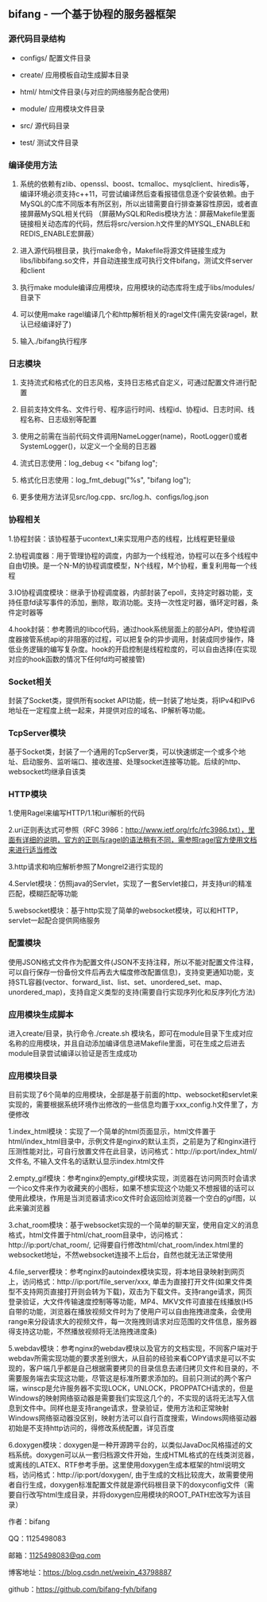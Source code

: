 ## bifang - 一个基于协程的服务器框架


### 源代码目录结构

* configs/ 配置文件目录

* create/ 应用模板自动生成脚本目录

* html/ html文件目录(与对应的网络服务配合使用)

* module/ 应用模块文件目录

* src/ 源代码目录

* test/ 测试文件目录


### 编译使用方法

1. 系统的依赖有zlib、openssl、boost、tcmalloc、mysqlclient、hiredis等，编译环境必须支持c++11，可尝试编译然后查看报错信息逐个安装依赖。由于MySQL的C库不同版本有所区别，所以出错需要自行排查兼容性原因，或者直接屏蔽MySQL相关代码
（屏蔽MySQL和Redis模块方法：屏蔽Makefile里面链接相关动态库的代码，然后将src/version.h文件里的MYSQL_ENABLE和REDIS_ENABLE宏屏蔽）

2. 进入源代码根目录，执行make命令，Makefile将源文件链接生成为libs/libbifang.so文件，并自动连接生成可执行文件bifang，测试文件server和client

3. 执行make module编译应用模块，应用模块的动态库将生成于libs/modules/目录下

4. 可以使用make ragel编译几个和http解析相关的ragel文件(需先安装ragel，默认已经编译好了)

5. 输入./bifang执行程序


### 日志模块

1. 支持流式和格式化的日志风格，支持日志格式自定义，可通过配置文件进行配置

2. 目前支持文件名、文件行号、程序运行时间、线程id、协程id、日志时间、线程名称、日志级别等配置

3. 使用之前需在当前代码文件调用NameLogger(name)，RootLogger()或者SystemLogger()，以定义一个全局的日志器

4. 流式日志使用：log_debug << "bifang log";

5. 格式化日志使用：log_fmt_debug("%s", "bifang log");

6. 更多使用方法详见src/log.cpp、src/log.h、configs/log.json


### 协程相关

1.协程封装：该协程基于ucontext_t来实现用户态的线程，比线程更轻量级

2.协程调度器：用于管理协程的调度，内部为一个线程池，协程可以在多个线程中自由切换。是一个N-M的协程调度模型，N个线程，M个协程，重复利用每一个线程

3.IO协程调度模块：继承于协程调度器，内部封装了epoll，支持定时器功能，支持任意fd读写事件的添加，删除，取消功能。支持一次性定时器，循环定时器，条件定时器等

4.hook封装：参考腾讯的libco代码，通过hook系统层面上的部分API，使协程调度器接管系统api的非阻塞的过程，可以把复杂的异步调用，封装成同步操作，降低业务逻辑的编写复杂度。hook的开启控制是线程粒度的，可以自由选择(在实现对应的hook函数的情况下任何fd均可被接管)


### Socket相关

封装了Socket类，提供所有socket API功能，统一封装了地址类，将IPv4和IPv6地址在一定程度上统一起来，并提供对应的域名、IP解析等功能。


### TcpServer模块

基于Socket类，封装了一个通用的TcpServer类，可以快速绑定一个或多个地址、启动服务、监听端口、接收连接、处理socket连接等功能。后续的http、websocket均继承自该类


### HTTP模块

1.使用Ragel来编写HTTP/1.1和uri解析的代码

2.uri正则表达式可参照（RFC 3986：http://www.ietf.org/rfc/rfc3986.txt），里面有详细的说明，官方的正则与ragel的语法稍有不同，需参照ragel官方使用文档来进行适当修改

3.http请求和响应解析参照了Mongrel2进行实现的

4.Servlet模块：仿照java的Servlet，实现了一套Servlet接口，并支持uri的精准匹配，模糊匹配等功能

5.websocket模块：基于http实现了简单的websocket模块，可以和HTTP，servlet一起配合提供网络服务


### 配置模块

使用JSON格式文件作为配置文件(JSON不支持注释，所以不能对配置文件注释，可以自行保存一份备份文件后再去大幅度修改配置信息)，支持变更通知功能，支持STL容器(vector、forward_list、list、set、unordered_set、map、unordered_map)，支持自定义类型的支持(需要自行实现序列化和反序列化方法)


### 应用模块生成脚本

进入create/目录，执行命令./create.sh 模块名，即可在module目录下生成对应名称的应用模块，并且自动添加编译信息进Makefile里面，可在生成之后进去module目录尝试编译以验证是否生成成功


### 应用模块目录

目前实现了6个简单的应用模块，全部是基于前面的http、websocket和servlet来实现的，需要根据系统环境作出修改的一些信息均置于xxx_config.h文件里了，方便修改

1.index_html模块：实现了一个简单的html页面显示，html文件置于html/index_html目录中，示例文件是nginx的默认主页，之前是为了和nginx进行压测性能对比，可自行放置文件在此目录，访问格式：http://ip:port/index_html/文件名, 不输入文件名的话默认显示index.html文件

2.empty_gif模块：参考nginx的empty_gif模块实现，浏览器在访问网页时会请求一个ico文件来作为收藏夹的小图标，如果不想实现这个功能又不想报错的话可以使用此模块，作用是当浏览器请求ico文件时会返回给浏览器一个空白的gif图，以此来骗浏览器

3.chat_room模块：基于websocket实现的一个简单的聊天室，使用自定义的消息格式，html文件置于html/chat_room目录中，访问格式：http://ip:port/chat_room/, 记得要自行修改html/chat_room/index.html里的websocket地址，不然websocket连接不上后台，自然也就无法正常使用

4.file_server模块：参考nginx的autoindex模块实现，将本地目录映射到网页上，访问格式：http://ip:port/file_server/xxx, 单击为直接打开文件(如果文件类型不支持网页直接打开则会转为下载)，双击为下载文件。支持range请求，网页登录验证，大文件传输速度控制等等功能，MP4、MKV文件可直接在线播放(H5自带的功能，浏览器在播放视频文件时为了使用户可以自由拖拽进度条，会使用range来分段请求大的视频文件，每一次拖拽则请求对应范围的文件信息，服务器得支持这功能，不然播放视频将无法拖拽进度条)

5.webdav模块：参考nginx的webdav模块以及官方的文档实现，不同客户端对于webdav所需实现功能的要求差别很大，从目前的经验来看COPY请求是可以不实现的，客户端几乎都是自己根据需要拷贝的目录信息去递归拷贝文件和目录的，不需要服务端去实现这功能，尽管这是标准所要求添加的。目前只测试的两个客户端，winscp是允许服务器不实现LOCK，UNLOCK，PROPPATCH请求的，但是Windows的映射网络驱动器是需要我们实现这几个的，不实现的话将无法写入信息到文件中。同样也是支持range请求，登录验证，使用方法和正常映射Windows网络驱动器没区别，映射方法可以自行百度搜索，Windows网络驱动器初始是不支持http访问的，得修改系统配置，详见百度

6.doxygen模块：doxygen是一种开源跨平台的，以类似JavaDoc风格描述的文档系统。doxygen可以从一套归档源文件开始，生成HTML格式的在线类浏览器，或离线的LATEX、RTF参考手册。这里使用doxygen生成本框架的html说明文档，访问格式：http://ip:port/doxygen/, 由于生成的文档比较庞大，故需要使用者自行生成，doxygen标准配置文件就是源代码根目录下的doxyconfig文件（需要自行改写html生成目录，并将doxygen应用模块的ROOT_PATH宏改写为该目录）



作者：bifang

QQ：1125498083

邮箱：1125498083@qq.com

博客地址：https://blog.csdn.net/weixin_43798887

github：https://github.com/bifang-fyh/bifang

